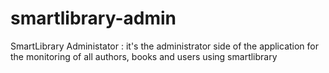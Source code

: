 # smartlibrary-admin
SmartLibrary Administator : it's the administrator side of the application for the monitoring of all authors, books and users using smartlibrary
